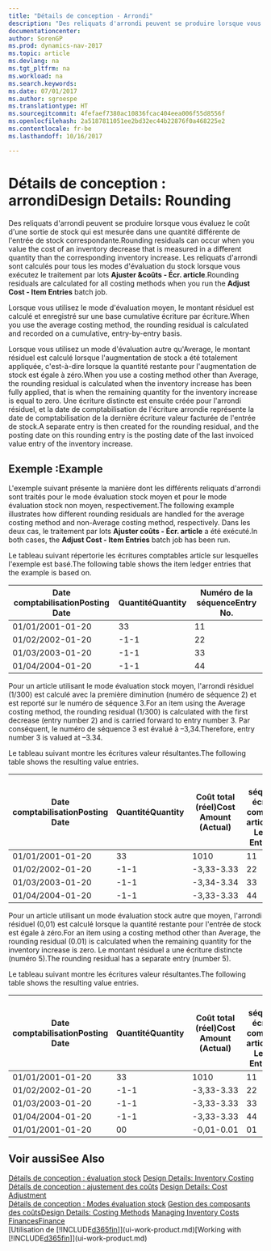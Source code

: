 ```yaml
---
title: "Détails de conception - Arrondi"
description: "Des reliquats d'arrondi peuvent se produire lorsque vous évaluez le coût d'une sortie de stock qui est mesurée dans une quantité différente de l'entrée de stock correspondante. Les reliquats d'arrondi sont calculés pour tous les modes d'évaluation du stock lorsque vous exécutez le traitement par lots **Ajuster &coûts - Écr. article**."
documentationcenter: 
author: SorenGP
ms.prod: dynamics-nav-2017
ms.topic: article
ms.devlang: na
ms.tgt_pltfrm: na
ms.workload: na
ms.search.keywords: 
ms.date: 07/01/2017
ms.author: sgroespe
ms.translationtype: HT
ms.sourcegitcommit: 4fefaef7380ac10836fcac404eea006f55d8556f
ms.openlocfilehash: 2a5187811051ee2bd32ec44b22876f0a468225e2
ms.contentlocale: fr-be
ms.lasthandoff: 10/16/2017

---
```

# <a name="design-details-rounding"></a><span data-ttu-id="eb47b-104">Détails de conception : arrondi</span><span class="sxs-lookup"><span data-stu-id="eb47b-104">Design Details: Rounding</span></span>
<span data-ttu-id="eb47b-105">Des reliquats d'arrondi peuvent se produire lorsque vous évaluez le coût d'une sortie de stock qui est mesurée dans une quantité différente de l'entrée de stock correspondante.</span><span class="sxs-lookup"><span data-stu-id="eb47b-105">Rounding residuals can occur when you value the cost of an inventory decrease that is measured in a different quantity than the corresponding inventory increase.</span></span> <span data-ttu-id="eb47b-106">Les reliquats d'arrondi sont calculés pour tous les modes d'évaluation du stock lorsque vous exécutez le traitement par lots **Ajuster &coûts - Écr. article**.</span><span class="sxs-lookup"><span data-stu-id="eb47b-106">Rounding residuals are calculated for all costing methods when you run the **Adjust Cost - Item Entries** batch job.</span></span>  

 <span data-ttu-id="eb47b-107">Lorsque vous utilisez le mode d'évaluation moyen, le montant résiduel est calculé et enregistré sur une base cumulative écriture par écriture.</span><span class="sxs-lookup"><span data-stu-id="eb47b-107">When you use the average costing method, the rounding residual is calculated and recorded on a cumulative, entry-by-entry basis.</span></span>  

 <span data-ttu-id="eb47b-108">Lorsque vous utilisez un mode d'évaluation autre qu'Average, le montant résiduel est calculé lorsque l'augmentation de stock a été totalement appliquée, c'est-à-dire lorsque la quantité restante pour l'augmentation de stock est égale à zéro.</span><span class="sxs-lookup"><span data-stu-id="eb47b-108">When you use a costing method other than Average, the rounding residual is calculated when the inventory increase has been fully applied, that is when the remaining quantity for the inventory increase is equal to zero.</span></span> <span data-ttu-id="eb47b-109">Une écriture distincte est ensuite créée pour l'arrondi résiduel, et la date de comptabilisation de l'écriture arrondie représente la date de comptabilisation de la dernière écriture valeur facturée de l'entrée de stock.</span><span class="sxs-lookup"><span data-stu-id="eb47b-109">A separate entry is then created for the rounding residual, and the posting date on this rounding entry is the posting date of the last invoiced value entry of the inventory increase.</span></span>  

## <a name="example"></a><span data-ttu-id="eb47b-110">Exemple :</span><span class="sxs-lookup"><span data-stu-id="eb47b-110">Example</span></span>  
 <span data-ttu-id="eb47b-111">L'exemple suivant présente la manière dont les différents reliquats d'arrondi sont traités pour le mode évaluation stock moyen et pour le mode évaluation stock non moyen, respectivement.</span><span class="sxs-lookup"><span data-stu-id="eb47b-111">The following example illustrates how different rounding residuals are handled for the average costing method and non-Average costing method, respectively.</span></span> <span data-ttu-id="eb47b-112">Dans les deux cas, le traitement par lots **Ajuster coûts - Écr. article** a été exécuté.</span><span class="sxs-lookup"><span data-stu-id="eb47b-112">In both cases, the **Adjust Cost - Item Entries** batch job has been run.</span></span>  

 <span data-ttu-id="eb47b-113">Le tableau suivant répertorie les écritures comptables article sur lesquelles l'exemple est basé.</span><span class="sxs-lookup"><span data-stu-id="eb47b-113">The following table shows the item ledger entries that the example is based on.</span></span>  

|<span data-ttu-id="eb47b-114">Date comptabilisation</span><span class="sxs-lookup"><span data-stu-id="eb47b-114">Posting Date</span></span>|<span data-ttu-id="eb47b-115">Quantité</span><span class="sxs-lookup"><span data-stu-id="eb47b-115">Quantity</span></span>|<span data-ttu-id="eb47b-116">Numéro de la séquence</span><span class="sxs-lookup"><span data-stu-id="eb47b-116">Entry No.</span></span>|  
|------------------|--------------|---------------|  
|<span data-ttu-id="eb47b-117">01/01/20</span><span class="sxs-lookup"><span data-stu-id="eb47b-117">01-01-20</span></span>|<span data-ttu-id="eb47b-118">3</span><span class="sxs-lookup"><span data-stu-id="eb47b-118">3</span></span>|<span data-ttu-id="eb47b-119">1</span><span class="sxs-lookup"><span data-stu-id="eb47b-119">1</span></span>|  
|<span data-ttu-id="eb47b-120">01/02/20</span><span class="sxs-lookup"><span data-stu-id="eb47b-120">02-01-20</span></span>|<span data-ttu-id="eb47b-121">-1</span><span class="sxs-lookup"><span data-stu-id="eb47b-121">-1</span></span>|<span data-ttu-id="eb47b-122">2</span><span class="sxs-lookup"><span data-stu-id="eb47b-122">2</span></span>|  
|<span data-ttu-id="eb47b-123">01/03/20</span><span class="sxs-lookup"><span data-stu-id="eb47b-123">03-01-20</span></span>|<span data-ttu-id="eb47b-124">-1</span><span class="sxs-lookup"><span data-stu-id="eb47b-124">-1</span></span>|<span data-ttu-id="eb47b-125">3</span><span class="sxs-lookup"><span data-stu-id="eb47b-125">3</span></span>|  
|<span data-ttu-id="eb47b-126">01/04/20</span><span class="sxs-lookup"><span data-stu-id="eb47b-126">04-01-20</span></span>|<span data-ttu-id="eb47b-127">-1</span><span class="sxs-lookup"><span data-stu-id="eb47b-127">-1</span></span>|<span data-ttu-id="eb47b-128">4</span><span class="sxs-lookup"><span data-stu-id="eb47b-128">4</span></span>|  

 <span data-ttu-id="eb47b-129">Pour un article utilisant le mode évaluation stock moyen, l'arrondi résiduel (1/300) est calculé avec la première diminution (numéro de séquence 2) et est reporté sur le numéro de séquence 3.</span><span class="sxs-lookup"><span data-stu-id="eb47b-129">For an item using the Average costing method, the rounding residual (1/300) is calculated with the first decrease (entry number 2) and is carried forward to entry number 3.</span></span> <span data-ttu-id="eb47b-130">Par conséquent, le numéro de séquence 3 est évalué à –3,34.</span><span class="sxs-lookup"><span data-stu-id="eb47b-130">Therefore, entry number 3 is valued at –3.34.</span></span>  

 <span data-ttu-id="eb47b-131">Le tableau suivant montre les écritures valeur résultantes.</span><span class="sxs-lookup"><span data-stu-id="eb47b-131">The following table shows the resulting value entries.</span></span>  

|<span data-ttu-id="eb47b-132">Date comptabilisation</span><span class="sxs-lookup"><span data-stu-id="eb47b-132">Posting Date</span></span>|<span data-ttu-id="eb47b-133">Quantité</span><span class="sxs-lookup"><span data-stu-id="eb47b-133">Quantity</span></span>|<span data-ttu-id="eb47b-134">Coût total (réel)</span><span class="sxs-lookup"><span data-stu-id="eb47b-134">Cost Amount (Actual)</span></span>|<span data-ttu-id="eb47b-135">N° séquence écriture comptable article</span><span class="sxs-lookup"><span data-stu-id="eb47b-135">Item Ledger Entry No.</span></span>|<span data-ttu-id="eb47b-136">Numéro de la séquence</span><span class="sxs-lookup"><span data-stu-id="eb47b-136">Entry No.</span></span>|  
|------------------|--------------|----------------------------|---------------------------|---------------|  
|<span data-ttu-id="eb47b-137">01/01/20</span><span class="sxs-lookup"><span data-stu-id="eb47b-137">01-01-20</span></span>|<span data-ttu-id="eb47b-138">3</span><span class="sxs-lookup"><span data-stu-id="eb47b-138">3</span></span>|<span data-ttu-id="eb47b-139">10</span><span class="sxs-lookup"><span data-stu-id="eb47b-139">10</span></span>|<span data-ttu-id="eb47b-140">1</span><span class="sxs-lookup"><span data-stu-id="eb47b-140">1</span></span>|<span data-ttu-id="eb47b-141">1</span><span class="sxs-lookup"><span data-stu-id="eb47b-141">1</span></span>|  
|<span data-ttu-id="eb47b-142">01/02/20</span><span class="sxs-lookup"><span data-stu-id="eb47b-142">02-01-20</span></span>|<span data-ttu-id="eb47b-143">-1</span><span class="sxs-lookup"><span data-stu-id="eb47b-143">-1</span></span>|<span data-ttu-id="eb47b-144">-3,33</span><span class="sxs-lookup"><span data-stu-id="eb47b-144">-3.33</span></span>|<span data-ttu-id="eb47b-145">2</span><span class="sxs-lookup"><span data-stu-id="eb47b-145">2</span></span>|<span data-ttu-id="eb47b-146">2</span><span class="sxs-lookup"><span data-stu-id="eb47b-146">2</span></span>|  
|<span data-ttu-id="eb47b-147">01/03/20</span><span class="sxs-lookup"><span data-stu-id="eb47b-147">03-01-20</span></span>|<span data-ttu-id="eb47b-148">-1</span><span class="sxs-lookup"><span data-stu-id="eb47b-148">-1</span></span>|<span data-ttu-id="eb47b-149">-3,34</span><span class="sxs-lookup"><span data-stu-id="eb47b-149">-3.34</span></span>|<span data-ttu-id="eb47b-150">3</span><span class="sxs-lookup"><span data-stu-id="eb47b-150">3</span></span>|<span data-ttu-id="eb47b-151">3</span><span class="sxs-lookup"><span data-stu-id="eb47b-151">3</span></span>|  
|<span data-ttu-id="eb47b-152">01/04/20</span><span class="sxs-lookup"><span data-stu-id="eb47b-152">04-01-20</span></span>|<span data-ttu-id="eb47b-153">-1</span><span class="sxs-lookup"><span data-stu-id="eb47b-153">-1</span></span>|<span data-ttu-id="eb47b-154">-3,33</span><span class="sxs-lookup"><span data-stu-id="eb47b-154">-3.33</span></span>|<span data-ttu-id="eb47b-155">4</span><span class="sxs-lookup"><span data-stu-id="eb47b-155">4</span></span>|<span data-ttu-id="eb47b-156">4</span><span class="sxs-lookup"><span data-stu-id="eb47b-156">4</span></span>|  

 <span data-ttu-id="eb47b-157">Pour un article utilisant un mode évaluation stock autre que moyen, l'arrondi résiduel (0,01) est calculé lorsque la quantité restante pour l'entrée de stock est égale à zéro.</span><span class="sxs-lookup"><span data-stu-id="eb47b-157">For an item using a costing method other than Average, the rounding residual (0.01) is calculated when the remaining quantity for the inventory increase is zero.</span></span> <span data-ttu-id="eb47b-158">Le montant résiduel a une écriture distincte (numéro 5).</span><span class="sxs-lookup"><span data-stu-id="eb47b-158">The rounding residual has a separate entry (number 5).</span></span>  

 <span data-ttu-id="eb47b-159">Le tableau suivant montre les écritures valeur résultantes.</span><span class="sxs-lookup"><span data-stu-id="eb47b-159">The following table shows the resulting value entries.</span></span>  

|<span data-ttu-id="eb47b-160">Date comptabilisation</span><span class="sxs-lookup"><span data-stu-id="eb47b-160">Posting Date</span></span>|<span data-ttu-id="eb47b-161">Quantité</span><span class="sxs-lookup"><span data-stu-id="eb47b-161">Quantity</span></span>|<span data-ttu-id="eb47b-162">Coût total (réel)</span><span class="sxs-lookup"><span data-stu-id="eb47b-162">Cost Amount (Actual)</span></span>|<span data-ttu-id="eb47b-163">N° séquence écriture comptable article</span><span class="sxs-lookup"><span data-stu-id="eb47b-163">Item Ledger Entry No.</span></span>|<span data-ttu-id="eb47b-164">Numéro de la séquence</span><span class="sxs-lookup"><span data-stu-id="eb47b-164">Entry No.</span></span>|  
|------------------|--------------|----------------------------|---------------------------|---------------|  
|<span data-ttu-id="eb47b-165">01/01/20</span><span class="sxs-lookup"><span data-stu-id="eb47b-165">01-01-20</span></span>|<span data-ttu-id="eb47b-166">3</span><span class="sxs-lookup"><span data-stu-id="eb47b-166">3</span></span>|<span data-ttu-id="eb47b-167">10</span><span class="sxs-lookup"><span data-stu-id="eb47b-167">10</span></span>|<span data-ttu-id="eb47b-168">1</span><span class="sxs-lookup"><span data-stu-id="eb47b-168">1</span></span>|<span data-ttu-id="eb47b-169">1</span><span class="sxs-lookup"><span data-stu-id="eb47b-169">1</span></span>|  
|<span data-ttu-id="eb47b-170">01/02/20</span><span class="sxs-lookup"><span data-stu-id="eb47b-170">02-01-20</span></span>|<span data-ttu-id="eb47b-171">-1</span><span class="sxs-lookup"><span data-stu-id="eb47b-171">-1</span></span>|<span data-ttu-id="eb47b-172">-3,33</span><span class="sxs-lookup"><span data-stu-id="eb47b-172">-3.33</span></span>|<span data-ttu-id="eb47b-173">2</span><span class="sxs-lookup"><span data-stu-id="eb47b-173">2</span></span>|<span data-ttu-id="eb47b-174">2</span><span class="sxs-lookup"><span data-stu-id="eb47b-174">2</span></span>|  
|<span data-ttu-id="eb47b-175">01/03/20</span><span class="sxs-lookup"><span data-stu-id="eb47b-175">03-01-20</span></span>|<span data-ttu-id="eb47b-176">-1</span><span class="sxs-lookup"><span data-stu-id="eb47b-176">-1</span></span>|<span data-ttu-id="eb47b-177">-3,33</span><span class="sxs-lookup"><span data-stu-id="eb47b-177">-3.33</span></span>|<span data-ttu-id="eb47b-178">3</span><span class="sxs-lookup"><span data-stu-id="eb47b-178">3</span></span>|<span data-ttu-id="eb47b-179">3</span><span class="sxs-lookup"><span data-stu-id="eb47b-179">3</span></span>|  
|<span data-ttu-id="eb47b-180">01/04/20</span><span class="sxs-lookup"><span data-stu-id="eb47b-180">04-01-20</span></span>|<span data-ttu-id="eb47b-181">-1</span><span class="sxs-lookup"><span data-stu-id="eb47b-181">-1</span></span>|<span data-ttu-id="eb47b-182">-3,33</span><span class="sxs-lookup"><span data-stu-id="eb47b-182">-3.33</span></span>|<span data-ttu-id="eb47b-183">4</span><span class="sxs-lookup"><span data-stu-id="eb47b-183">4</span></span>|<span data-ttu-id="eb47b-184">4</span><span class="sxs-lookup"><span data-stu-id="eb47b-184">4</span></span>|  
|<span data-ttu-id="eb47b-185">01/01/20</span><span class="sxs-lookup"><span data-stu-id="eb47b-185">01-01-20</span></span>|<span data-ttu-id="eb47b-186">0</span><span class="sxs-lookup"><span data-stu-id="eb47b-186">0</span></span>|<span data-ttu-id="eb47b-187">-0,01</span><span class="sxs-lookup"><span data-stu-id="eb47b-187">-0.01</span></span>|<span data-ttu-id="eb47b-188">0</span><span class="sxs-lookup"><span data-stu-id="eb47b-188">1</span></span>|<span data-ttu-id="eb47b-189">5</span><span class="sxs-lookup"><span data-stu-id="eb47b-189">5</span></span>|  

## <a name="see-also"></a><span data-ttu-id="eb47b-190">Voir aussi</span><span class="sxs-lookup"><span data-stu-id="eb47b-190">See Also</span></span>  
 <span data-ttu-id="eb47b-191">[Détails de conception : évaluation stock](design-details-inventory-costing.md) </span><span class="sxs-lookup"><span data-stu-id="eb47b-191">[Design Details: Inventory Costing](design-details-inventory-costing.md) </span></span>  
 <span data-ttu-id="eb47b-192">[Détails de conception : ajustement des coûts](design-details-cost-adjustment.md) </span><span class="sxs-lookup"><span data-stu-id="eb47b-192">[Design Details: Cost Adjustment](design-details-cost-adjustment.md) </span></span>  
 <span data-ttu-id="eb47b-193">[Détails de conception : Modes évaluation stock](design-details-costing-methods.md) [Gestion des composants des coûts](finance-manage-inventory-costs.md)</span><span class="sxs-lookup"><span data-stu-id="eb47b-193">[Design Details: Costing Methods](design-details-costing-methods.md) [Managing Inventory Costs](finance-manage-inventory-costs.md)</span></span>  
 [<span data-ttu-id="eb47b-194">Finances</span><span class="sxs-lookup"><span data-stu-id="eb47b-194">Finance</span></span>](finance.md)  
 <span data-ttu-id="eb47b-195">[Utilisation de [!INCLUDE[d365fin](includes/d365fin_md.md)]](ui-work-product.md)</span><span class="sxs-lookup"><span data-stu-id="eb47b-195">[Working with [!INCLUDE[d365fin](includes/d365fin_md.md)]](ui-work-product.md)</span></span>

